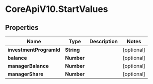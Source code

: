 # CoreApiV10.StartValues

## Properties
Name | Type | Description | Notes
------------ | ------------- | ------------- | -------------
**investmentProgramId** | **String** |  | [optional] 
**balance** | **Number** |  | [optional] 
**managerBalance** | **Number** |  | [optional] 
**managerShare** | **Number** |  | [optional] 


